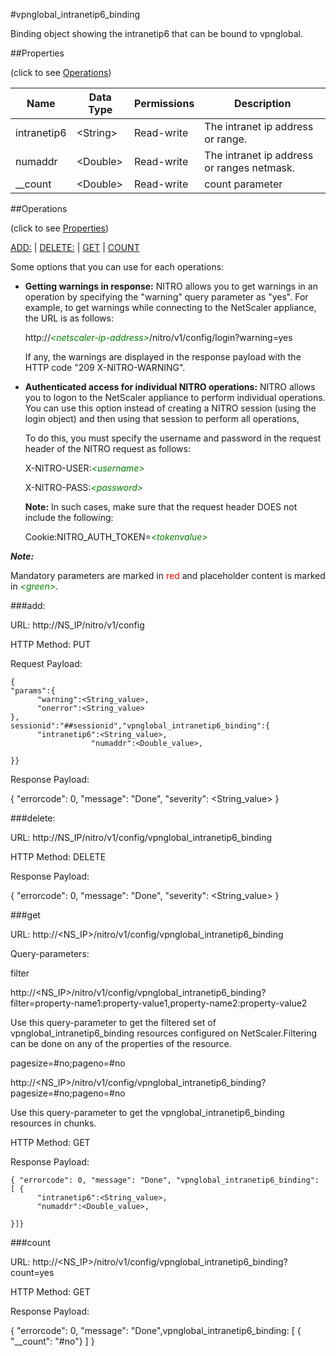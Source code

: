 #vpnglobal_intranetip6_binding

Binding object showing the intranetip6 that can be bound to vpnglobal.


##Properties 
<span>(click to see [Operations](#operations))</span>


<table><thead><tr><th>Name</th><th> Data Type</th><th> Permissions</th><th>Description</th></tr></thead><tbody><tr><td>intranetip6</td><td>&lt;String></td><td>Read-write</td><td>The intranet ip address or range.</td><tr><tr><td>numaddr</td><td>&lt;Double></td><td>Read-write</td><td>The intranet ip address or ranges netmask.</td><tr><tr><td>__count</td><td>&lt;Double></td><td>Read-write</td><td>count parameter</td><tr></tbody></table>
##Operations 
<span>(click to see [Properties](#properties))</span>


[ADD:](#add:) | [DELETE:](#delete:) | [GET](#get) | [COUNT](#count)


Some options that you can use for each operations:
<ul><li><p><b>Getting warnings in response:</b> NITRO allows you to get warnings in an operation by specifying the "warning" query parameter as "yes". For example, to get warnings while connecting to the NetScaler appliance, the URL is as follows:</p><p>http://<span style="color:green;font-style:italic;">&lt;netscaler-ip-address&gt;</span>/nitro/v1/config/login?warning=yes</p><p>If any, the warnings are displayed in the response payload with the HTTP code "209 X-NITRO-WARNING".</p></li><li><p><b>Authenticated access for individual NITRO operations:</b> NITRO allows you to logon to the NetScaler appliance to perform individual operations. You can use this option instead of creating a NITRO session (using the login object) and then using that session to perform all operations,</p><p>To do this, you must specify the username and password in the request header of the NITRO request as follows:</p><p>X-NITRO-USER:<span style="color:green;font-style:italic;">&lt;username&gt;</span></p><p>X-NITRO-PASS:<span style="color:green;font-style:italic;">&lt;password&gt;</span></p><p><b>Note:</b> In such cases, make sure that the request header DOES not include the following:</p><p>Cookie:NITRO_AUTH_TOKEN=<span style="color:green;font-style:italic;">&lt;tokenvalue&gt;</span></p></li></ul>



***Note:*** 
Mandatory parameters are marked in <span style="color:#FF0000;">red</span> and placeholder content is marked in <span style="color:green;font-style:italic">&lt;green&gt;</span>.

###add:



URL: http://NS_IP/nitro/v1/config
HTTP Method: PUT
Request Payload: ```{"params":{      "warning":<String_value>,      "onerror":<String_value>},sessionid":"##sessionid","vpnglobal_intranetip6_binding":{      "intranetip6":<String_value>,                  "numaddr":<Double_value>,}}```
Response Payload: 
{ "errorcode": 0, "message": "Done", "severity": <String_value> }


###delete:



URL: http://NS_IP/nitro/v1/config/vpnglobal_intranetip6_binding
HTTP Method: DELETE
Response Payload: 
{ "errorcode": 0, "message": "Done", "severity": <String_value> }


###get



URL: http://&lt;NS_IP&gt;/nitro/v1/config/vpnglobal_intranetip6_binding
Query-parameters:
filter
http://&lt;NS_IP&gt;/nitro/v1/config/vpnglobal_intranetip6_binding?filter=property-name1:property-value1,property-name2:property-value2
Use this query-parameter to get the filtered set of vpnglobal_intranetip6_binding resources configured on NetScaler.Filtering can be done on any of the properties of the resource.


pagesize=#no;pageno=#no
http://&lt;NS_IP&gt;/nitro/v1/config/vpnglobal_intranetip6_binding?pagesize=#no;pageno=#no
Use this query-parameter to get the vpnglobal_intranetip6_binding resources in chunks.



HTTP Method: GET
Response Payload: ```{ "errorcode": 0, "message": "Done", "vpnglobal_intranetip6_binding": [ {      "intranetip6":<String_value>,      "numaddr":<Double_value>,}]}```



###count



URL: http://&lt;NS_IP&gt;/nitro/v1/config/vpnglobal_intranetip6_binding?count=yes
HTTP Method: GET
Response Payload: 
{ "errorcode": 0, "message": "Done",vpnglobal_intranetip6_binding: [ { "__count": "#no"} ] }


